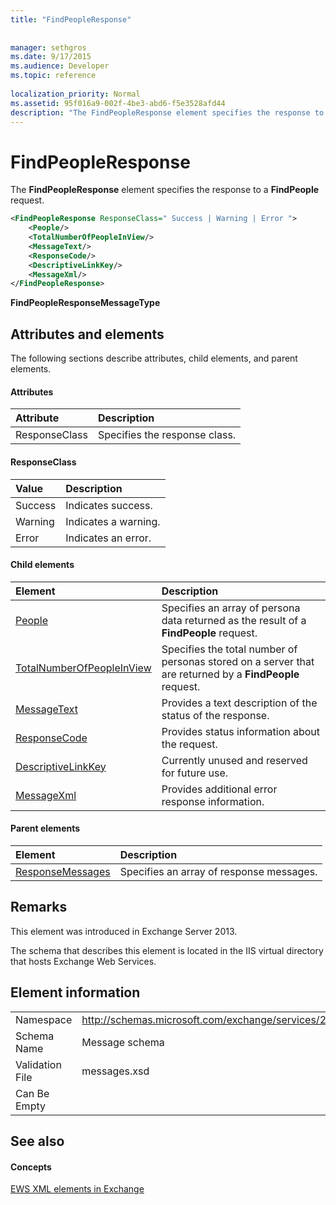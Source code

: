```yaml
---
title: "FindPeopleResponse"
 
 
manager: sethgros
ms.date: 9/17/2015
ms.audience: Developer
ms.topic: reference
 
localization_priority: Normal
ms.assetid: 95f016a9-002f-4be3-abd6-f5e3528afd44
description: "The FindPeopleResponse element specifies the response to a FindPeople request."
---
```


# FindPeopleResponse

The **FindPeopleResponse** element specifies the response to a **FindPeople** request. 
  
```XML
<FindPeopleResponse ResponseClass=" Success | Warning | Error ">
    <People/>
    <TotalNumberOfPeopleInView/>
    <MessageText/>
    <ResponseCode/>
    <DescriptiveLinkKey/>
    <MessageXml/>
</FindPeopleResponse>
```

 **FindPeopleResponseMessageType**
## Attributes and elements

The following sections describe attributes, child elements, and parent elements.
  
#### Attributes

|**Attribute**|**Description**|
|:-----|:-----|
|ResponseClass  <br/> |Specifies the response class.  <br/> |
   
#### ResponseClass

|**Value**|**Description**|
|:-----|:-----|
|Success  <br/> |Indicates success.  <br/> |
|Warning  <br/> |Indicates a warning.  <br/> |
|Error  <br/> |Indicates an error.  <br/> |
   
#### Child elements

|**Element**|**Description**|
|:-----|:-----|
|[People](people.md) <br/> |Specifies an array of persona data returned as the result of a **FindPeople** request.  <br/> |
|[TotalNumberOfPeopleInView](totalnumberofpeopleinview.md) <br/> |Specifies the total number of personas stored on a server that are returned by a **FindPeople** request.  <br/> |
|[MessageText](messagetext.md) <br/> |Provides a text description of the status of the response.  <br/> |
|[ResponseCode](responsecode.md) <br/> |Provides status information about the request.  <br/> |
|[DescriptiveLinkKey](descriptivelinkkey.md) <br/> |Currently unused and reserved for future use.  <br/> |
|[MessageXml](messagexml.md) <br/> |Provides additional error response information.  <br/> |
   
#### Parent elements

|**Element**|**Description**|
|:-----|:-----|
|[ResponseMessages](responsemessages.md) <br/> |Specifies an array of response messages.  <br/> |
   
## Remarks

This element was introduced in Exchange Server 2013.
  
The schema that describes this element is located in the IIS virtual directory that hosts Exchange Web Services.
  
## Element information

|||
|:-----|:-----|
|Namespace  <br/> |http://schemas.microsoft.com/exchange/services/2006/messages  <br/> |
|Schema Name  <br/> |Message schema  <br/> |
|Validation File  <br/> |messages.xsd  <br/> |
|Can Be Empty  <br/> ||
   
## See also

#### Concepts

[EWS XML elements in Exchange](ews-xml-elements-in-exchange.md)


